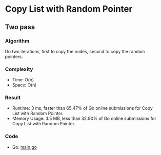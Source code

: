 # Copy List with Random Pointer



## Two pass



### Algorithm

Do two iterations, first to copy the nodes, second to copy the random pointers.


### Complexity

- Time: O(n)
- Space: O(n)


### Result

- Runtime: 3 ms, faster than 65.47% of Go online submissions for Copy List with Random Pointer.
- Memory Usage: 3.5 MB, less than 32.90% of Go online submissions for Copy List with Random Pointer.


### Code

- Go: [main.go](#maingo)

